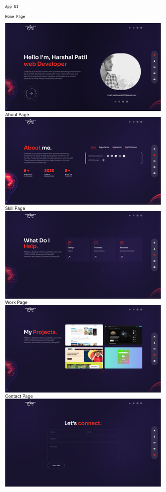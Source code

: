     App UI
    
    Home Page
![Homepage](./public/screen/home1.png)
    About Page
![Aboutpage](./public/screen/about.png)
    Skill Page
![Skillpage](./public/screen/skill.png)
    Work Page
![Projectpage](./public/screen/project.png)
    Contact Page
![ContactPage](./public/screen/contact.png)



